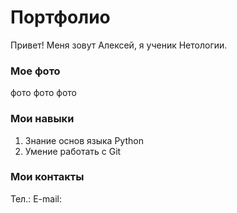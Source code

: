 # Портфолио
Привет! Меня зовут Алексей, я ученик Нетологии.

### Мое фото
фото
фото
фото

### Мои навыки
1. Знание основ языка Python
2. Умение работать с Git

### Мои контакты
Тел.:
E-mail: